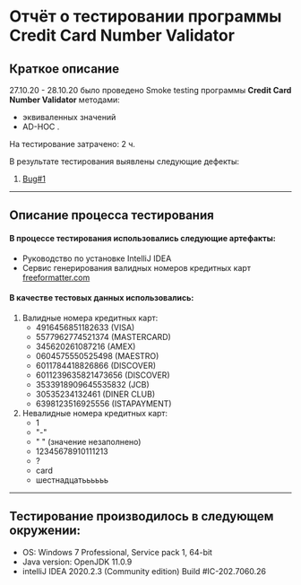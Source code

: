 # Отчёт о тестировании программы Credit Card Number Validator

## Краткое описание

27.10.20 - 28.10.20 было проведено Smoke testing программы **Credit Card Number Validator** методами:
* эквиваленных значений
* AD-HOC .

На тестирование затрачено: 2 ч.

В результате тестирования выявлены следующие дефекты:
1. [Bug#1](https://github.com/LexinFrom02/Ex1.1-T2/issues/1)

---
## Описание процесса тестирования

#### В процессе тестирования использовались следующие артефакты:
* Руководство по установке IntelliJ IDEA
* Сервис генерирования валидных номеров кредитных карт [freeformatter.com](https://www.freeformatter.com/credit-card-number-generator-validator.html)

#### В качестве тестовых данных использовались:

1. Валидные номера кредитных карт:
    * 4916456851182633 (VISA)
    * 5577962774521374 (MASTERCARD)
    * 345620261087216 (AMEX)
    * 0604575550525498 (MAESTRO)
    * 6011784418826866 (DISCOVER)
    * 6011239635821473656 (DISCOVER)
    * 3533918909645535832 (JCB)
    * 30535234132461 (DINER CLUB)
    * 6398123516925556 (ISTAPAYMENT)
1. Невалидные номера кредитных карт:
    * 1
    * "-"
    * " " (значение незаполнено)
    * 12345678910111213
    * ?
    * card
    * шестнадцатьььььь


---
## Тестирование производилось в следующем окружении:
* OS: Windows 7 Professional, Service pack 1, 64-bit
* Java version: OpenJDK 11.0.9
* intelliJ IDEA 2020.2.3 (Community edition) Build #IC-202.7060.26